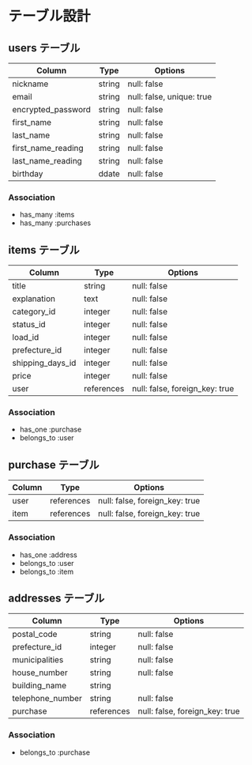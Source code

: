 # テーブル設計

## users テーブル

| Column                  | Type     | Options                   |
| ----------------------- | -------- | ------------------------- |
| nickname                | string   | null: false               |
| email                   | string   | null: false, unique: true |
| encrypted_password      | string   | null: false               |
| first_name              | string   | null: false               |
| last_name               | string   | null: false               |
| first_name_reading      | string   | null: false               |
| last_name_reading       | string   | null: false               |
| birthday                | ddate     | null: false               |

### Association

- has_many :items
- has_many :purchases

## items テーブル

| Column           | Type          | Options                        |
| -----------------| ------------- | ------------------------------ |
| title            | string        | null: false                    |
| explanation      | text          | null: false                    |
| category_id      | integer       | null: false                    |
| status_id        | integer       | null: false                    |
| load_id          | integer       | null: false                    |
| prefecture_id    | integer       | null: false                    |
| shipping_days_id | integer       | null: false                    |
| price            | integer       | null: false                    |
| user             | references    | null: false, foreign_key: true |

### Association

- has_one :purchase
- belongs_to :user

## purchase テーブル

| Column            | Type       | Options                        |
| ----------------- | ---------- | ------------------------------ |
| user              | references | null: false, foreign_key: true |
| item              | references | null: false, foreign_key: true |

### Association

- has_one :address
- belongs_to :user
- belongs_to :item

## addresses テーブル

| Column            | Type       | Options                        |
| ----------------- | ---------- | ------------------------------ |
| postal_code       | string     | null: false                    |
| prefecture_id     | integer    | null: false                    |
| municipalities    | string     | null: false                    |
| house_number      | string     | null: false                    |
| building_name     | string     |                                |
| telephone_number  | string     | null: false                    |
| purchase          | references | null: false, foreign_key: true |

### Association

- belongs_to :purchase